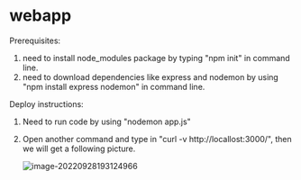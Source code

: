 # webapp

Prerequisites:

1. need to install node_modules package by typing "npm init" in command line.
2. need to download dependencies like express and nodemon by using "npm install express nodemon" in command line.

Deploy instructions:

1. Need to run code by using "nodemon app.js"

2. Open another command and type in "curl -v http://locallost:3000/", then we will get  a following picture.

   ![image-20220928193124966](C:\Users\TANKLI\AppData\Roaming\Typora\typora-user-images\image-20220928193124966.png)

